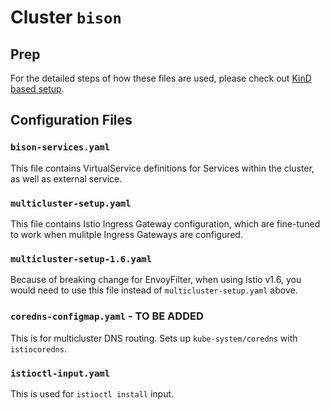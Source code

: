 # Cluster `bison`

## Prep

For the detailed steps of how these files are used, please check out [KinD based setup](https://github.com/rytswd/simple-istio-multicluster/tree/master/docs/kind-based/README.md).

## Configuration Files

### `bison-services.yaml`

This file contains VirtualService definitions for Services within the cluster, as well as external service.

### `multicluster-setup.yaml`

This file contains Istio Ingress Gateway configuration, which are fine-tuned to work when mulitple Ingress Gateways are configured.

### `multicluster-setup-1.6.yaml`

Because of breaking change for EnvoyFilter, when using Istio v1.6, you would need to use this file instead of `multicluster-setup.yaml` above.

### `coredns-configmap.yaml` - TO BE ADDED

This is for multicluster DNS routing. Sets up `kube-system/coredns` with `istiocoredns`.

### `istioctl-input.yaml`

This is used for `istioctl install` input.
